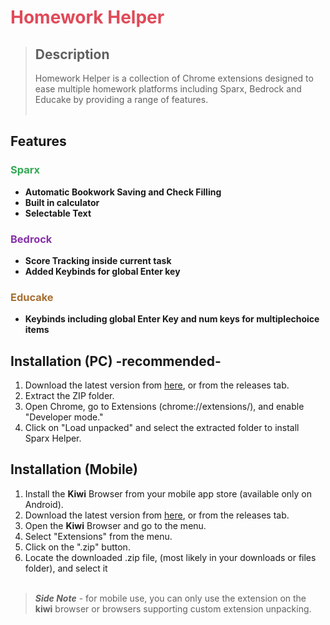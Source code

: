 # <span style="color: #e04a59">**Homework Helper**</span>

> ## Description
> Homework Helper is a collection of Chrome extensions designed to ease multiple homework platforms including Sparx, Bedrock and Educake by providing a range of features.<br><br>

## Features
### <span style="color: #32a852">Sparx</span>
- **Automatic Bookwork Saving and Check Filling**
- **Built in calculator<!--, graphing tool ect-->**
- **Selectable Text**
<!--
- **Built in AI chatbot**
- **Drawing Mode** (pc)
- **Text Selection**
- **Custom Themes**
- **Username Changing**
- **Clock and Timer**
- **Cleaner Menu**
-->
### <span style="color: #8732a8">Bedrock</span>
- **Score Tracking inside current task**
- **Added Keybinds for global Enter key**
### <span style="color: #a86f32">Educake</span>
- **Keybinds including global Enter Key and num keys for multiplechoice items**

## Installation (PC) -recommended-
1. Download the latest version from [here](https://github.com/davedude1011/Homework-Helper/archive/refs/tags/v1.1.zip), or from the releases tab.
3. Extract the ZIP folder.
4. Open Chrome, go to Extensions (chrome://extensions/), and enable "Developer mode."
5. Click on "Load unpacked" and select the extracted folder to install Sparx Helper.

## Installation (Mobile)
1. Install the **Kiwi** Browser from your mobile app store (available only on Android).
2. Download the latest version from [here](https://github.com/davedude1011/Homework-Helper/archive/refs/tags/v1.1.zip), or from the releases tab.
3. Open the **Kiwi** Browser and go to the menu.
4. Select "Extensions" from the menu.
5. Click on the ".zip" button.
6. Locate the downloaded .zip file, (most likely in your downloads or files folder), and select it
<br><br>
> ***Side Note*** - for mobile use, you can only use the extension on the **kiwi** browser or browsers supporting custom extension unpacking.